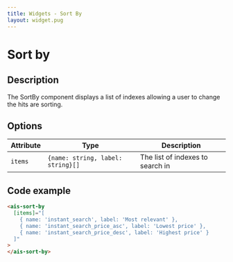 ```yaml
---
title: Widgets - Sort By
layout: widget.pug
---
```


# Sort by

## Description

The SortBy component displays a list of indexes allowing a user to change the hits are sorting.

## Options

| Attribute   | Type                              | Description
| -           | -                                 | -
| `items`     | `{name: string, label: string}[]` | The list of indexes to search in

## Code example

```html
<ais-sort-by
  [items]="[
    { name: 'instant_search', label: 'Most relevant' },
    { name: 'instant_search_price_asc', label: 'Lowest price' },
    { name: 'instant_search_price_desc', label: 'Highest price' }
  ]"
>
</ais-sort-by>
```
